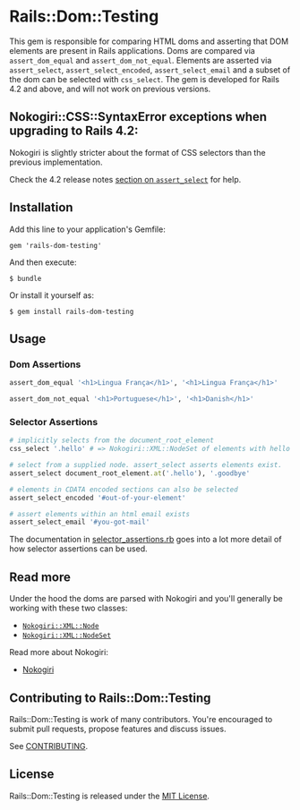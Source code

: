 # Rails::Dom::Testing

This gem is responsible for comparing HTML doms and asserting that DOM elements are present in Rails applications.
Doms are compared via `assert_dom_equal` and `assert_dom_not_equal`.
Elements are asserted via `assert_select`, `assert_select_encoded`, `assert_select_email` and a subset of the dom can be selected with `css_select`.
The gem is developed for Rails 4.2 and above, and will not work on previous versions.

## Nokogiri::CSS::SyntaxError exceptions when upgrading to Rails 4.2:

Nokogiri is slightly stricter about the format of CSS selectors than the previous implementation.

Check the 4.2 release notes [section on `assert_select`](http://edgeguides.rubyonrails.org/4_2_release_notes.html#assert-select) for help.

## Installation

Add this line to your application's Gemfile:

    gem 'rails-dom-testing'

And then execute:

    $ bundle

Or install it yourself as:

    $ gem install rails-dom-testing

## Usage

### Dom Assertions

```ruby
assert_dom_equal '<h1>Lingua França</h1>', '<h1>Lingua França</h1>'

assert_dom_not_equal '<h1>Portuguese</h1>', '<h1>Danish</h1>'
```

### Selector Assertions

```ruby
# implicitly selects from the document_root_element
css_select '.hello' # => Nokogiri::XML::NodeSet of elements with hello class

# select from a supplied node. assert_select asserts elements exist.
assert_select document_root_element.at('.hello'), '.goodbye'

# elements in CDATA encoded sections can also be selected
assert_select_encoded '#out-of-your-element'

# assert elements within an html email exists
assert_select_email '#you-got-mail'
```

The documentation in [selector_assertions.rb](https://github.com/rails/rails-dom-testing/blob/master/lib/rails/dom/testing/assertions/selector_assertions.rb) goes into a lot more detail of how selector assertions can be used.

## Read more

Under the hood the doms are parsed with Nokogiri and you'll generally be working with these two classes:
- [`Nokogiri::XML::Node`](http://www.rubydoc.info/github/sparklemotion/nokogiri/Nokogiri/XML/Node)
- [`Nokogiri::XML::NodeSet`](http://www.rubydoc.info/github/sparklemotion/nokogiri/Nokogiri/XML/NodeSet)

Read more about Nokogiri:
- [Nokogiri](http://nokogiri.org)

## Contributing to Rails::Dom::Testing

Rails::Dom::Testing is work of many contributors. You're encouraged to submit pull requests, propose
features and discuss issues.

See [CONTRIBUTING](CONTRIBUTING.md).

## License
Rails::Dom::Testing is released under the [MIT License](MIT-LICENSE).

